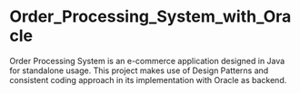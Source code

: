 # Order_Processing_System_with_Oracle
Order Processing System is an e-commerce application designed in Java for standalone usage. 
This project makes use of Design Patterns and consistent coding approach in its implementation with Oracle as backend.
